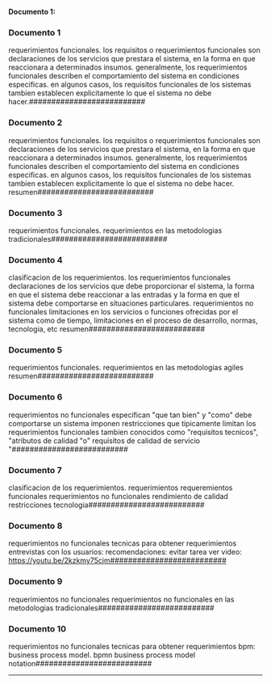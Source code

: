 **Documento 1:**

### Documento 1 ###
requerimientos funcionales. los requisitos o requerimientos funcionales son declaraciones de los servicios que prestara el sistema, en la forma en que reaccionara a determinados insumos. generalmente, los requerimientos funcionales describen el comportamiento del sistema en condiciones especificas. en algunos casos, los requisitos funcionales de los sistemas tambien establecen explicitamente lo que el sistema no debe hacer.##########################

### Documento 2 ###
requerimientos funcionales. los requisitos o requerimientos funcionales son declaraciones de los servicios que prestara el sistema, en la forma en que reaccionara a determinados insumos. generalmente, los requerimientos funcionales describen el comportamiento del sistema en condiciones especificas. en algunos casos, los requisitos funcionales de los sistemas tambien establecen explicitamente lo que el sistema no debe hacer. resumen##########################

### Documento 3 ###
requerimientos funcionales. requerimientos en las metodologias tradicionales##########################

### Documento 4 ###
clasificacion de los requerimientos. los requerimientos funcionales declaraciones de los servicios que debe proporcionar el sistema, la forma en que el sistema debe reaccionar a las entradas y la forma en que el sistema debe comportarse en situaciones particulares. requerimientos no funcionales limitaciones en los servicios o funciones ofrecidas por el sistema como de tiempo, limitaciones en el proceso de desarrollo, normas, tecnologia, etc resumen##########################

### Documento 5 ###
requerimientos funcionales. requerimientos en las metodologias agiles resumen##########################

### Documento 6 ###
requerimientos no funcionales especifican "que tan bien" y "como" debe comportarse un sistema imponen restricciones que tipicamente limitan los requerimientos funcionales tambien conocidos como "requisitos tecnicos", "atributos de calidad "o" requisitos de calidad de servicio "##########################

### Documento 7 ###
clasificacion de los requerimientos. requerimientos requeremientos funcionales requerimientos no funcionales rendimiento de calidad restricciones tecnologia##########################

### Documento 8 ###
requerimientos no funcionales tecnicas para obtener requerimientos entrevistas con los usuarios: recomendaciones: evitar tarea ver video: https://youtu.be/2kzkmy75cjm##########################

### Documento 9 ###
requerimientos no funcionales requerimientos no funcionales en las metodologias tradicionales##########################

### Documento 10 ###
requerimientos no funcionales tecnicas para obtener requerimientos bpm: business process model. bpmn business process model notation##########################

---

